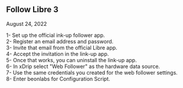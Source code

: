 ## Follow Libre 3  
August 24, 2022  
  
1- Set up the official ink-up follower app.  
2- Register an email address and password.  
3- Invite that email from the official Libre app.  
4- Accept the invitation in the link-up app.  
5- Once that works, you can uninstall the link-up app.  
6- In xDrip select "Web Follower" as the hardware data source.  
7- Use the same credentials you created for the web follower settings.  
8- Enter beonlabs for Configuration Script.  
